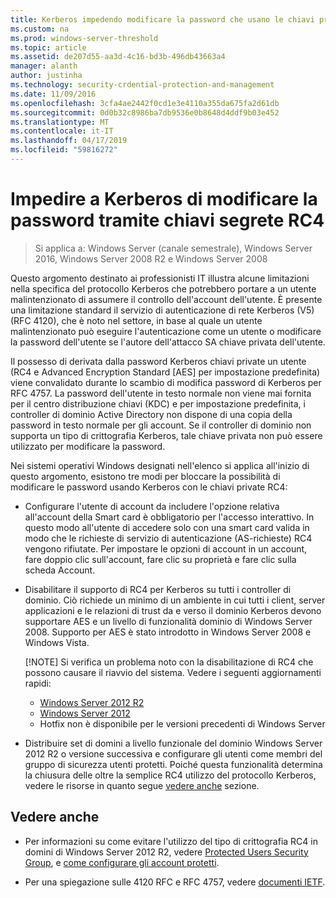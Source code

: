 ```yaml
---
title: Kerberos impedendo modificare la password che usano le chiavi private di RC4
ms.custom: na
ms.prod: windows-server-threshold
ms.topic: article
ms.assetid: de207d55-aa3d-4c16-bd3b-496db43663a4
manager: alanth
author: justinha
ms.technology: security-crdential-protection-and-management
ms.date: 11/09/2016
ms.openlocfilehash: 3cfa4ae2442f0cd1e3e4110a355da675fa2d61db
ms.sourcegitcommit: 0d0b32c8986ba7db9536e0b8648d4ddf9b03e452
ms.translationtype: MT
ms.contentlocale: it-IT
ms.lasthandoff: 04/17/2019
ms.locfileid: "59816272"
---
```

# <a name="preventing-kerberos-change-password-that-uses-rc4-secret-keys"></a>Impedire a Kerberos di modificare la password tramite chiavi segrete RC4

>Si applica a: Windows Server (canale semestrale), Windows Server 2016, Windows Server 2008 R2 e Windows Server 2008

Questo argomento destinato ai professionisti IT illustra alcune limitazioni nella specifica del protocollo Kerberos che potrebbero portare a un utente malintenzionato di assumere il controllo dell'account dell'utente. È presente una limitazione standard il servizio di autenticazione di rete Kerberos (V5) (RFC 4120), che è noto nel settore, in base al quale un utente malintenzionato può eseguire l'autenticazione come un utente o modificare la password dell'utente se l'autore dell'attacco SA chiave privata dell'utente.

Il possesso di derivata dalla password Kerberos chiavi private un utente (RC4 e Advanced Encryption Standard [AES] per impostazione predefinita) viene convalidato durante lo scambio di modifica password di Kerberos per RFC 4757. La password dell'utente in testo normale non viene mai fornita per il centro distribuzione chiavi (KDC) e per impostazione predefinita, i controller di dominio Active Directory non dispone di una copia della password in testo normale per gli account. Se il controller di dominio non supporta un tipo di crittografia Kerberos, tale chiave privata non può essere utilizzato per modificare la password. 

Nei sistemi operativi Windows designati nell'elenco si applica all'inizio di questo argomento, esistono tre modi per bloccare la possibilità di modificare le password usando Kerberos con le chiavi private RC4:

- Configurare l'utente di account da includere l'opzione relativa all'account della Smart card è obbligatorio per l'accesso interattivo. In questo modo all'utente di accedere solo con una smart card valida in modo che le richieste di servizio di autenticazione (AS-richieste) RC4 vengono rifiutate. Per impostare le opzioni di account in un account, fare doppio clic sull'account, fare clic su proprietà e fare clic sulla scheda Account. 

- Disabilitare il supporto di RC4 per Kerberos su tutti i controller di dominio. Ciò richiede un minimo di un ambiente in cui tutti i client, server applicazioni e le relazioni di trust da e verso il dominio Kerberos devono supportare AES e un livello di funzionalità dominio di Windows Server 2008. Supporto per AES è stato introdotto in Windows Server 2008 e Windows Vista.

    [!NOTE]
    Si verifica un problema noto con la disabilitazione di RC4 che possono causare il riavvio del sistema. Vedere i seguenti aggiornamenti rapidi:
    - [Windows Server 2012 R2](https://support.microsoft.com/en-us/kb/3038261)
    - [Windows Server 2012](https://support.microsoft.com/en-us/kb/3086213)
    - Hotfix non è disponibile per le versioni precedenti di Windows Server

- Distribuire set di domini a livello funzionale del dominio Windows Server 2012 R2 o versione successiva e configurare gli utenti come membri del gruppo di sicurezza utenti protetti. Poiché questa funzionalità determina la chiusura delle oltre la semplice RC4 utilizzo del protocollo Kerberos, vedere le risorse in quanto segue [vedere anche](#see-also) sezione.

## <a name="see-also"></a>Vedere anche

- Per informazioni su come evitare l'utilizzo del tipo di crittografia RC4 in domini di Windows Server 2012 R2, vedere [Protected Users Security Group](/../credentials-protection-and-management/protected-users-security-group.md), e [come configurare gli account protetti](/../credentials-protection-and-management/how-to-configure-protected-accounts.md).

- Per una spiegazione sulle 4120 RFC e RFC 4757, vedere [documenti IETF](http://tools.ietf.org/html/).

